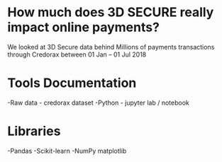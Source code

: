 # How much does 3D SECURE really impact online payments?

We looked at 3D Secure data behind Millions of payments transactions through Credorax between 01 Jan – 01 Jul 2018

# Tools Documentation
-Raw data - credorax dataset
-Python - jupyter lab / notebook 

# Libraries
-Pandas
-Scikit-learn
-NumPy matplotlib